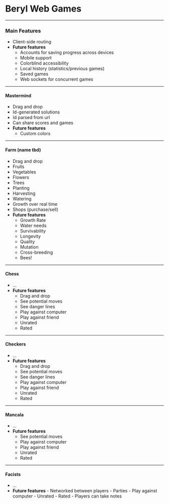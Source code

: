 # Beryl Web Games

---

### Main Features

- Client-side routing
- **Future features**
  - Accounts for saving progress across devices
  - Mobile support
  - Colorblind accessibility
  - Local history (statistics/previous games)
  - Saved games
  - Web sockets for concurrent games

---

#### Mastermind

- Drag and drop
- Id-generated solutions
- Id parsed from url
- Can share scores and games
- **Future features**
  - Custom colors

---

#### Farm (name tbd)

- Drag and drop
- Fruits
- Vegetables
- Flowers
- Trees
- Planting
- Harvesting
- Watering
- Growth over real time
- Shops (purchase/sell)
- **Future features**
  - Growth Rate
  - Water needs
  - Survivability
  - Longevity
  - Quality
  - Mutation
  - Cross-breeding
  - Bees!

---

#### Chess

- ...
- **Future features**
  - Drag and drop
  - See potential moves
  - See danger lines
  - Play against computer
  - Play against friend
  - Unrated
  - Rated

---

#### Checkers

- ...
- **Future features**
  - Drag and drop
  - See potential moves
  - See danger lines
  - Play against computer
  - Play against friend
  - Unrated
  - Rated

---

#### Mancala

- ...
- **Future features**
  - See potential moves
  - Play against computer
  - Play against friend
  - Unrated
  - Rated

---

#### Facists

- ...
- **Future features** - Networked between players - Parties - Play against computer - Unrated - Rated - Players can take notes
<!-- ___

####

- ...
- **Future features** - ...
  \_\_\_ -->
